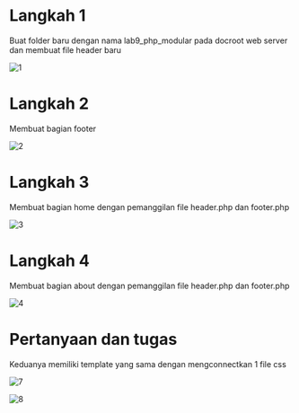 # Langkah 1

Buat folder baru dengan nama lab9_php_modular pada docroot web server dan membuat file header baru

![1](https://user-images.githubusercontent.com/81844622/121769746-8d850900-cb8f-11eb-998c-42ec9bfa5164.jpg)

# Langkah 2

Membuat bagian footer 

![2](https://user-images.githubusercontent.com/81844622/121769780-c1602e80-cb8f-11eb-8f5f-1f6d0614b5c1.jpg)

# Langkah 3

Membuat bagian home dengan pemanggilan file header.php dan footer.php 

![3](https://user-images.githubusercontent.com/81844622/121769809-e2288400-cb8f-11eb-8555-1009c7f71a5b.jpg)

# Langkah 4

Membuat bagian about dengan pemanggilan file header.php dan footer.php

![4](https://user-images.githubusercontent.com/81844622/121769828-02f0d980-cb90-11eb-8b0b-63ee144598b3.jpg)

# Pertanyaan dan tugas

Keduanya memiliki template yang sama dengan mengconnectkan 1 file css

![7](https://user-images.githubusercontent.com/81844622/121769860-287de300-cb90-11eb-956e-bee7dd83b721.jpg)

![8](https://user-images.githubusercontent.com/81844622/121769868-36336880-cb90-11eb-9e96-ff34bac0c7cd.jpg)
